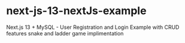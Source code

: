 # next-js-13-nextJs-example

Next.js 13 + MySQL - User Registration and Login Example with CRUD features 
snake and ladder game implimentation 

